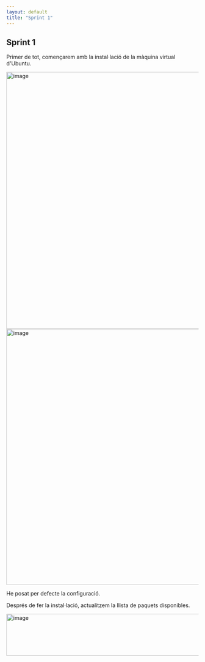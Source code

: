```yaml
---
layout: default
title: "Sprint 1"
---
```


## Sprint 1

Primer de tot, començarem amb la instal·lació de la màquina virtual d'Ubuntu.

<img width="951" height="674" alt="image" src="https://github.com/user-attachments/assets/924d6c7e-fc87-4b04-852e-7f79d9fc562d" />


<img width="952" height="671" alt="image" src="https://github.com/user-attachments/assets/5c6dc660-84f0-4ca5-91bb-bd6b37090578" />

He posat per defecte la configuració.




Després de fer la instal·lació, actualitzem la llista de paquets disponibles.




<img width="811" height="110" alt="image" src="https://github.com/user-attachments/assets/1ac0255a-bc2a-4780-b283-44ad3b43e5d6" />



